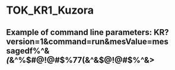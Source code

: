 # TOK_KR1_Kuzora


## Example of command line parameters: KR?version=1&command=run&mesValue=mes  sagedf%^&*(*&^%$#@!@#$%77(&^&$@!@#$%^&>
